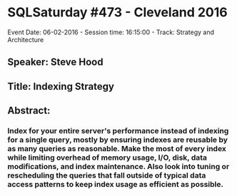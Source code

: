 # SQLSaturday #473 - Cleveland 2016
Event Date: 06-02-2016 - Session time: 16:15:00 - Track: Strategy and Architecture
## Speaker: Steve Hood
## Title: Indexing Strategy
## Abstract:
### Index for your entire server's performance instead of indexing for a single query, mostly by ensuring indexes are reusable by as many queries as reasonable.  Make the most of every index while limiting overhead of memory usage, I/O, disk, data modifications, and index maintenance.  Also look into tuning or rescheduling the queries that fall outside of typical data access patterns to keep index usage as efficient as possible.
